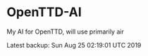 # OpenTTD-AI
My AI for OpenTTD, will use primarily air

Latest backup: Sun Aug 25 02:19:01 UTC 2019
